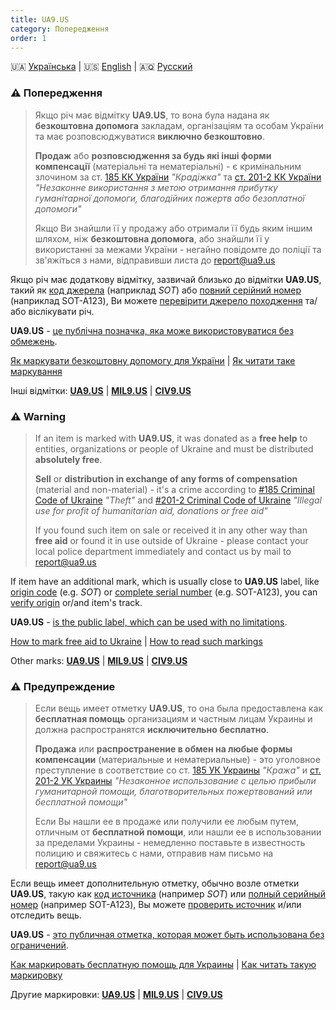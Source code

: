 ```yaml
---
title: UA9.US
category: Попередження
order: 1
---
```


🇺🇦 [Українська](#UA) \| 🇺🇸 [English](#EN) \| 🇦🇶 [Русский](#RU)

<a name="UA"></a>
### ⚠️ **Попередження**
> Якщо річ має відмітку **UA9.US**, то вона була надана як **безкоштовна допомога** закладам, організаціям та особам України та має розповсюджуватися **виключно безкоштовно**.
>
> **Продаж** або **розповсюдження за будь які інші форми компенсації** (матеріальні та нематеріальні) - є кримінальним злочином за ст. [185 КК України](https://protocol.ua/ua/kriminalniy_kodeks_ukraini_stattya_185/) _"Крадіжка"_ та [ст. 201-2 КК України](https://protocol.ua/ua/kriminalniy_kodeks_ukraini_stattya_201_2/) _"Незаконне використання з метою отримання прибутку гуманітарної допомоги, благодійних пожертв або безоплатної допомоги"_
> 
> Якщо Ви знайшли її у продажу або отримали її будь яким іншим шляхом, ніж **безкоштовна допомога**, або знайшли її у використанні за межами України - негайно повідомте до поліції та зв'яжіться з нами, відправивши листа до [report@ua9.us](mailto:report@ua9.us)

Якщо річ має додаткову відмітку, зазвичай близько до відмітки **UA9.US**, такий як [код джерела](/mark/sources/) (наприклад _SOT_) або [повний серійний номер](/mark/serials) (наприклад SOT-A123), Ви можете [перевірити джерело походження]((/mark/sources/)) та/або віслікувати річ.

**UA9.US** - [це публічна позначка, яка може використовуватися без обмежень](/info/about).

[Як маркувати безкоштовну допомогу для України](/mark/mark) \| [Як читати таке маркування](/mark/read)

Інші відмітки: **[UA9.US](/alert/generic)** \| **[MIL9.US](/alert/military)** \| **[CIV9.US](/alert/civil)**

<a name="EN"></a>
### ⚠️ **Warning**
> If an item is marked with **UA9.US**, it was donated as a **free help** to entities, organizations or people of Ukraine and must be distributed **absolutely free**.
>
> **Sell** or **distribution in exchange of any forms of compensation** (material and non-material) - it's a crime according to [#185 Criminal Code of Ukraine](https://protocol.ua/ua/kriminalniy_kodeks_ukraini_stattya_185/) _"Theft"_ and [#201-2 Criminal Code of Ukraine](https://protocol.ua/ua/kriminalniy_kodeks_ukraini_stattya_201_2/) _"Illegal use for profit of humanitarian aid, donations or free aid"_
> 
> If you found such item on sale or received it in any other way than **free aid** or found it in use outside of Ukraine - please contact your local police department immediately and contact us by mail to [report@ua9.us](mailto:report@ua9.us)

If item have an additional mark, which is usually close to **UA9.US** label, like [origin code](/mark/sources/) (e.g. _SOT_) or [complete serial number](/mark/serials) (e.g. SOT-A123), you can [verify origin]((/mark/sources/)) or/and item's track.

**UA9.US** - [is the public label, which can be used with no limitations](/info/about).

[How to mark free aid to Ukraine](/mark/mark_en) \| [How to read such markings](/mark/read_en)

Other marks: **[UA9.US](/alert/generic)** \| **[MIL9.US](/alert/military)** \| **[CIV9.US](/alert/civil)**

<a name="RU"></a>
### ⚠️ **Предупреждение**
> Если вещь имеет отметку **UA9.US**, то она была предоставлена как **бесплатная помощь** организациям и частным лицам Украины и должна распространятся **исключительно бесплатно**.
>
> **Продажа** или **распространение в обмен на любые формы компенсации** (материальные и нематериальные) - это уголовное преступление в соответствие со ст. [185 УК Украины](https://protocol.ua/ua/kriminalniy_kodeks_ukraini_stattya_185/) _"Кража"_ и [ст. 201-2 УК Украины](https://protocol.ua/ua/kriminalniy_kodeks_ukraini_stattya_201_2/) _"Незаконное использование с целью прибыли гуманитарной помощи, благотворительных пожертвований или бесплатной помощи"_
> 
> Если Вы нашли ее в продаже или получили ее любым путем, отличным от **бесплатной помощи**, или нашли ее в использовании за пределами Украины - немедленно поставьте в известность полицию и свяжитесь с нами, отправив нам письмо на [report@ua9.us](mailto:report@ua9.us)

Если вещь имеет дополнительную отметку, обычно возле отметки **UA9.US**, такую как [код источника](/mark/sources/) (например _SOT_) или [полный серийный номер](/mark/serials) (например SOT-A123), Вы можете [проверить источник]((/mark/sources/)) и/или отследить вещь.

**UA9.US** - [это публичная отметка, которая может быть использована без ограничений](/info/about).

[Как маркировать бесплатную помощь для Украины](/mark/mark_ru) \| [Как читать такую маркировку](/mark/read_ru)

Другие маркировки: **[UA9.US](/alert/generic)** \| **[MIL9.US](/alert/military)** \| **[CIV9.US](/alert/civil)**
